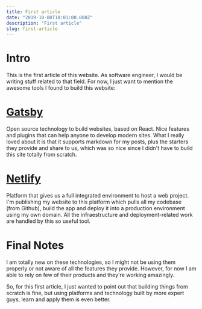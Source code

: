 ```yaml
---
title: First article
date: "2019-10-08T18:01:00.000Z"
description: "First article"
slug: first-article
---
```


# Intro
This is the first article of this website. As software engineer, I would be writing stuff related to that field. For now, I just want to mention the awesome tools I found to build this website:

# [Gatsby](https://www.gatsbyjs.org/)
Open source technology to build websites, based on React. Nice features and plugins that can help anyone to develop modern sites. What I really loved about it is that it supports markdown for my posts, plus the starters they provide and share to us, which was so nice since I didn't have to build this site totally from scratch.

# [Netlify](https://www.netlify.com/)
Platform that gives us a full integrated environment to host a web project. I'm publishing my website to this platform which pulls all my codebase (from Github), build the app and deploy it into a production environment using my own domain. All the infraestructure and deployment-related work are handled by this so useful tool.

# Final Notes

I am totally new on these technologies, so I might not be using them properly or not aware of all the features they provide. However, for now I am able to rely on few of their products and they're working amazingly.

So, for this first article, I just wanted to point out that building things from scratch is fine, but using platforms and technology built by more expert guys, learn and apply them is even better.